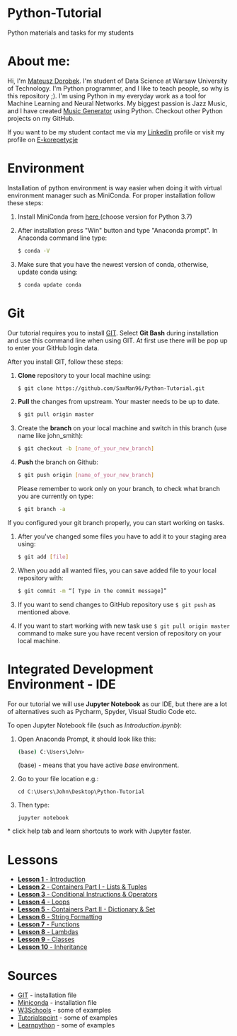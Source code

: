# Python-Tutorial
Python materials and tasks for my students

# About me:
Hi, I'm [Mateusz Dorobek](www.mateuszdorobek.pl). I'm student of Data Science at Warsaw University of Technology. I'm Python programmer, and I like to teach people, so why is this repository ;). I'm using Python in my everyday work as a tool for Machine Learning and Neural Networks. My biggest passion is Jazz Music, and I have created [Music Generator](https://github.com/SaxMan96/Music-Generator) using Python. Checkout other Python projects on my GitHub.

If you want to be my student contact me via my [LinkedIn](https://www.linkedin.com/in/mateuszdorobek/) profile or visit my profile on [E-korepetycje](e-korepetycje.net/mateuszdorobek)

# Environment

Installation of python environment is way easier when doing it with virtual environment manager such as MiniConda.  For proper installation follow these steps:

1. Install MiniConda from [here ](https://docs.conda.io/en/latest/miniconda.html) (choose version for Python 3.7)

2. After installation press "Win" button and type "Anaconda prompt". In Anaconda command line type:

   ```bash
   $ conda -V
   ```

3. Make  sure that you have the newest version of conda, otherwise, update conda using:

   ```bash
   $ conda update conda
   ```


# Git

Our tutorial requires you to install [GIT](https://git-scm.com/downloads). Select **Git Bash** during installation and use this command line when using GIT. At first use there will be pop up to enter your GitHub login data.

After you install GIT, follow these steps:

1. **Clone** repository to your local machine using:

   ```bash
   $ git clone https://github.com/SaxMan96/Python-Tutorial.git
   ```
   
2. **Pull** the changes from upstream. Your master needs to be up to date.

   ```bash
   $ git pull origin master
   ```

3. Create the **branch** on your local machine and switch in this branch (use name like john_smith):

   ```bash
   $ git checkout -b [name_of_your_new_branch]
   ```

4. **Push** the branch on Github:

   ```bash
   $ git push origin [name_of_your_new_branch]
   ```

    Please remember to work only on your branch, to check what branch you are currently on type:

    ```bash
   $ git branch -a
    ```



If you configured your git branch properly, you can start working on tasks. 

1. After you've changed some files you have to add it to your staging area using:
    ```bash
    $ git add [file]  
    ```
    
2. When you add all wanted files, you can save added file to your local repository with:
    ```bash
    $ git commit -m “[ Type in the commit message]”  
    ```
    
3. If you want to send changes to GitHub repository use ```$ git push``` as mentioned above.

4. If you want to start working with new task use ```$ git pull origin master``` command to make sure you have recent version of repository on your local machine.

# Integrated Development Environment - IDE

For our tutorial we will use **Jupyter Notebook** as our IDE, but there are a lot of alternatives such as Pycharm, Spyder, Visual Studio Code etc.

To open Jupyter Notebook file (such as *Introduction.ipynb*):

1. Open Anaconda Prompt, it should look like this:

   ```bash
   (base) C:\Users\John>
   ```

   (base) - means that you have active *base* environment.

2. Go to your file location e.g.:

   ```
   cd C:\Users\John\Desktop\Python-Tutorial
   ```

3. Then type:

   ```
   jupyter notebook
   ```

\* click help tab and learn shortcuts to work with Jupyter faster.

# Lessons

- [**Lesson 1** - Introduction](https://github.com/SaxMan96/Python-Tutorial/blob/master/lessons/Lesson%202%20-%20Containers%20Part%20I%20-%20Lists%20%26%20Tuples.ipynb)
- [**Lesson 2** - Containers Part I - Lists & Tuples](https://github.com/SaxMan96/Python-Tutorial/blob/master/lessons/Lesson%202%20-%20Containers%20Part%20I%20-%20Lists%20%26%20Tuples.ipynb)
- [**Lesson 3** - Conditional Instructions & Operators](https://github.com/SaxMan96/Python-Tutorial/blob/master/lessons/Lesson%203%20-%20Conditional%20Instructions%20%26%20Operators.ipynb)
- [**Lesson 4** - Loops](https://github.com/SaxMan96/Python-Tutorial/blob/master/lessons/Lesson%204%20-%20Loops.ipynb)
- [**Lesson 5** - Containers Part II - Dictionary & Set](https://github.com/SaxMan96/Python-Tutorial/blob/master/lessons/Lesson%205%20-%20Containers%20Part%20II%20-%20Dictionary%20%26%20Set.ipynb)
- [**Lesson 6** - String Formatting](https://github.com/SaxMan96/Python-Tutorial/blob/master/lessons/Lesson%206%20-%20String%20Formatting.ipynb)
- [**Lesson 7** - Functions](https://github.com/SaxMan96/Python-Tutorial/blob/master/lessons/Lesson%207%20-%20Functions.ipynb)
- [**Lesson 8** - Lambdas](https://github.com/SaxMan96/Python-Tutorial/blob/master/lessons/Lesson%208%20-%20Lambdas.ipynb)
- [**Lesson 9** - Classes](https://github.com/SaxMan96/Python-Tutorial/blob/master/lessons/Lesson%209%20-%20Classes.ipynb)
- [**Lesson 10** - Inheritance](https://github.com/SaxMan96/Python-Tutorial/blob/master/lessons/Lesson%2010%20-%20Inheritance.ipynb)

# Sources

- [GIT](https://git-scm.com/downloads) - installation file
- [Miniconda](https://docs.conda.io/en/latest/miniconda.html) - installation file
- [W3Schools](www.w3schools.com/python) - some of examples
- [Tutorialspoint](www.tutorialspoint.com/python) - some of examples
- [Learnpython](www.learnpython.org) - some of examples
